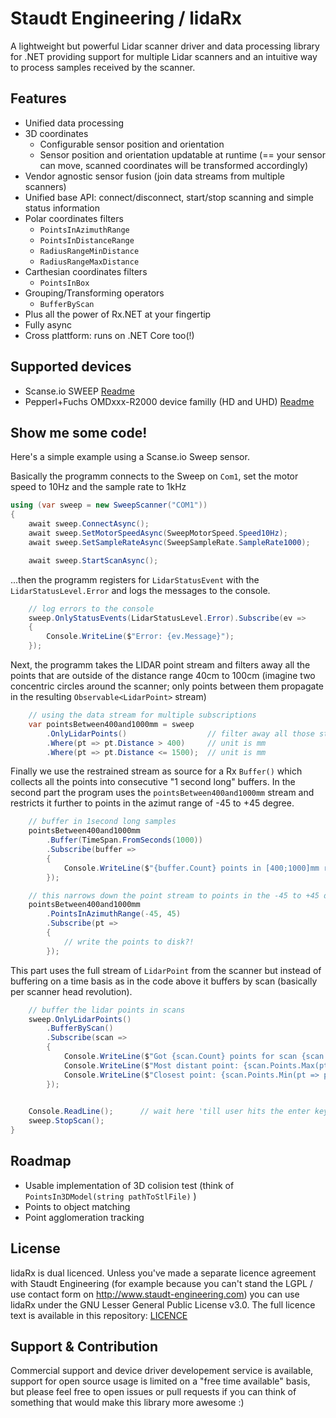 Staudt Engineering / lidaRx
===========================

A lightweight but powerful Lidar scanner driver and data processing library for 
.NET providing support for multiple Lidar scanners and an intuitive way to process 
samples received by the scanner. 

Features
--------

- Unified data processing
- 3D coordinates 
	- Configurable sensor position and orientation
	- Sensor position and orientation updatable at runtime (== your sensor can move, scanned coordinates will be transformed accordingly)
- Vendor agnostic sensor fusion (join data streams from multiple scanners)
- Unified base API: connect/disconnect, start/stop scanning and simple status information
- Polar coordinates filters
	- `PointsInAzimuthRange`
	- `PointsInDistanceRange`
	- `RadiusRangeMinDistance`
	- `RadiusRangeMaxDistance`
- Carthesian coordinates filters
	- `PointsInBox`
- Grouping/Transforming operators
	- `BufferByScan`
- Plus all the power of Rx.NET at your fingertip
- Fully async
- Cross plattform: runs on .NET Core too(!)

Supported devices
-----------------

- Scanse.io SWEEP [Readme](src/Staudt.Engineering.LidaRx.Drivers.Sweep/README.md)
- Pepperl+Fuchs OMDxxx-R2000 device familly (HD and UHD) [Readme](src/Staudt.Engineering.LidaRx.Drivers.R2000/README.md)

Show me some code!
------------------

Here's a  simple example using a Scanse.io Sweep sensor. 

Basically the programm connects to the Sweep on `Com1`, set the motor speed to 10Hz and the sample rate to 1kHz

```csharp
using (var sweep = new SweepScanner("COM1"))
{
    await sweep.ConnectAsync();
    await sweep.SetMotorSpeedAsync(SweepMotorSpeed.Speed10Hz);
    await sweep.SetSampleRateAsync(SweepSampleRate.SampleRate1000);

	await sweep.StartScanAsync();
```

...then the programm registers for `LidarStatusEvent` with the `LidarStatusLevel.Error` and logs the
messages to the console.

```csharp
	// log errors to the console
	sweep.OnlyStatusEvents(LidarStatusLevel.Error).Subscribe(ev =>
	{
		Console.WriteLine($"Error: {ev.Message}");
	});
```

Next, the programm takes the LIDAR point stream and filters away all the points that are outside of the distance
range 40cm to 100cm (imagine two concentric circles around the scanner; only points between them propagate in the
resulting `Observable<LidarPoint>` stream)

```csharp
    // using the data stream for multiple subscriptions
    var pointsBetween400and1000mm = sweep
		.OnlyLidarPoints()					// filter away all those status messages
        .Where(pt => pt.Distance > 400)		// unit is mm
		.Where(pt => pt.Distance <= 1500);	// unit is mm
```

Finally we use the restrained stream as source for a Rx `Buffer()` which collects all the points into consecutive
"1 second long" buffers. In the second part the program uses the `pointsBetween400and1000mm` stream and restricts 
it further to points in the azimut range of -45 to +45 degree.

```csharp
    // buffer in 1second long samples
    pointsBetween400and1000mm
        .Buffer(TimeSpan.FromSeconds(1000))
        .Subscribe(buffer =>
        {
            Console.WriteLine($"{buffer.Count} points in [400;1000]mm range per second");
        });

    // this narrows down the point stream to points in the -45 to +45 degree range
    pointsBetween400and1000mm
        .PointsInAzimuthRange(-45, 45)
        .Subscribe(pt =>
        {
            // write the points to disk?!
        });
```

This part uses the full stream of `LidarPoint` from the scanner but instead of buffering on a time basis as in
the code above it buffers by scan (basically per scanner head revolution).

```csharp
    // buffer the lidar points in scans
    sweep.OnlyLidarPoints()
        .BufferByScan()
        .Subscribe(scan =>
        {
            Console.WriteLine($"Got {scan.Count} points for scan {scan.Scan}");
            Console.WriteLine($"Most distant point: {scan.Points.Max(pt => pt.Distance)}mm");
            Console.WriteLine($"Closest point: {scan.Points.Min(pt => pt.Distance)}mm");
        });

	
	Console.ReadLine();      // wait here 'till user hits the enter key
	sweep.StopScan();
}
```

Roadmap
-------

- Usable implementation of 3D colision test (think of `PointsIn3DModel(string pathToStlFile)` )
- Points to object matching
- Point agglomeration tracking 

License
-------

lidaRx is dual licenced. Unless you've made a separate licence agreement with Staudt 
Engineering (for example because you can't stand the LGPL / use contact form on 
http://www.staudt-engineering.com) you can use lidaRx under the GNU Lesser General 
Public License v3.0. The full licence text is available in this repository: [LICENCE](LICENCE)

Support & Contribution
----------------------

Commercial support and device driver developement service is available, support
for open source usage is limited on a "free time available" basis, but please 
feel free to open issues or pull requests if you can think of something that
would make this library more awesome :)